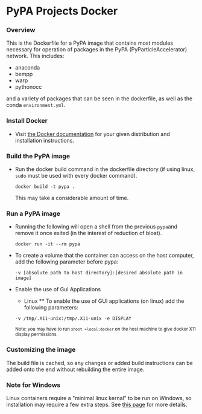 
# PyPA Projects Docker

### Overview

This is the Dockerfile for a PyPA image that contains most modules necessary for operation of packages in the PyPA (PyParticleAccelerator) network. This includes:

*   anaconda
*   bempp
*   warp
*   pythonocc

and a variety of packages that can be seen in the dockerfile, as well as the conda `environment.yml`.

### Install Docker

*   Visit [the Docker documentation](https://docs.docker.com/install/) for your given distribution and installation instructions.

### Build the PyPA image

*   Run the docker build command in the dockerfile directory (if using linux, `sudo` must be used with every docker command).

    `docker build -t pypa .`

    This may take a considerable amount of time.

### Run a PyPA image

*   Running the following will open a shell from the previous `pypa`and remove it once exited (in the interest of reduction of bloat).

    `docker run -it --rm pypa`

*   To create a volume that the container can access on the host computer, add the following parameter before pypa:

    `-v [absolute path to host directory]:[desired absolute path in image]`

*   Enable the use of Gui Applications 
    * Linux
        ** To enable the use of GUI applications (on linux) add the following parameters:

    `-v /tmp/.X11-unix:/tmp/.X11-unix -e DISPLAY`
     
    <sub>Note: you may have to run <code>xhost +local:docker</code> on the host machine to give docker X11 display permissions.</sub>

    
### Customizing the image

The build file is cached, so any changes or added build instructions can be added onto the end without rebuilding the entire image. 

### Note for Windows

Linux containers require a "minimal linux kernal" to be run on Windows, so installation may require a few extra steps. See [this page](https://tutorials.ubuntu.com/tutorial/tutorial-windows-ubuntu-hyperv-containers) for more details.
